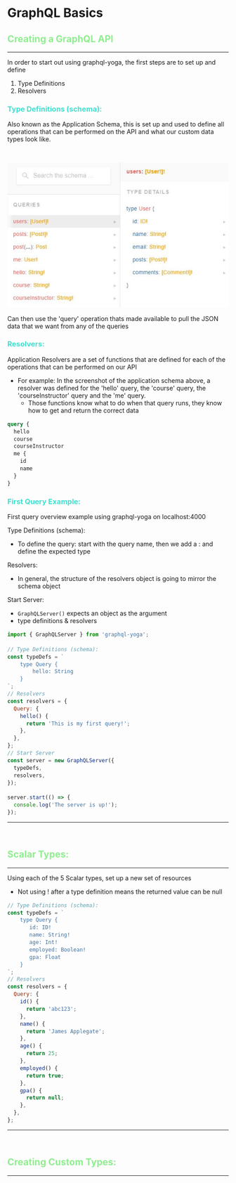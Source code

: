 <style>
th, thead {
    border-top:1pt solid;
    border-bottom: 2px solid;
    border-left: none;
    border-right: none;
}
td {
    border-top: 1px solid;
    border-bottom: 1px solid;
    border-left: 1px solid;
    border-right: 1px solid;
}
</style>

# GraphQL Basics

## <span style="color:lightgreen">Creating a GraphQL API</span>

---

In order to start out using graphql-yoga, the first steps are to set up and define

1. Type Definitions
2. Resolvers

### <span style="color:turquoise">Type Definitions (schema):</span>

Also known as the Application Schema, this is set up and used to define all operations that can be performed on the API and what our custom data types look like.

<br>

![alt text](v_notes_files/schema.jpg 'Title')
<br>

Can then use the 'query' operation thats made available to pull the JSON data that we want from any of the queries

### <span style="color:turquoise">Resolvers:</span>

Application Resolvers are a set of functions that are defined for each of the operations that can be performed on our API

- For example: In the screenshot of the application schema above, a resolver was defined for the 'hello' query, the 'course' query, the 'courseInstructor' query and the 'me' query.
  - Those functions know what to do when that query runs, they know how to get and return the correct data

```graphql
query {
  hello
  course
  courseInstructor
  me {
    id
    name
  }
}
```

### <span style="color:turquoise">First Query Example:</span>

First query overview example using graphql-yoga on localhost:4000

Type Definitions (schema):

- To define the query: start with the query name, then we add a : and define the expected type

Resolvers:

- In general, the structure of the resolvers object is going to mirror the schema object

Start Server:

- `GraphQLServer()` expects an object as the argument
- type definitions & resolvers

```javascript
import { GraphQLServer } from 'graphql-yoga';

// Type Definitions (schema):
const typeDefs = `
    type Query {
        hello: String
    }
`;
// Resolvers
const resolvers = {
  Query: {
    hello() {
      return 'This is my first query!';
    },
  },
};
// Start Server
const server = new GraphQLServer({
  typeDefs,
  resolvers,
});

server.start(() => {
  console.log('The server is up!');
});
```

---

<br>

## <span style="color:lightgreen">Scalar Types:</span>

---

Using each of the 5 Scalar types, set up a new set of resources

- Not using ! after a type definition means the returned value can be null

```javascript
// Type Definitions (schema):
const typeDefs = `
    type Query {
       id: ID!
       name: String!
       age: Int!
       employed: Boolean!
       gpa: Float
    }
`;
// Resolvers
const resolvers = {
  Query: {
    id() {
      return 'abc123';
    },
    name() {
      return 'James Applegate';
    },
    age() {
      return 25;
    },
    employed() {
      return true;
    },
    gpa() {
      return null;
    },
  },
};
```

---

<br>

## <span style="color:lightgreen">Creating Custom Types:</span>

---
